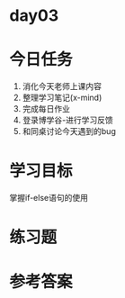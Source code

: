 # day03

# 今日任务
1. 消化今天老师上课内容
2. 整理学习笔记(x-mind)
3. 完成每日作业
4. 登录博学谷-进行学习反馈
5. 和同桌讨论今天遇到的bug

# 学习目标
掌握if-else语句的使用


# 练习题

# 参考答案



